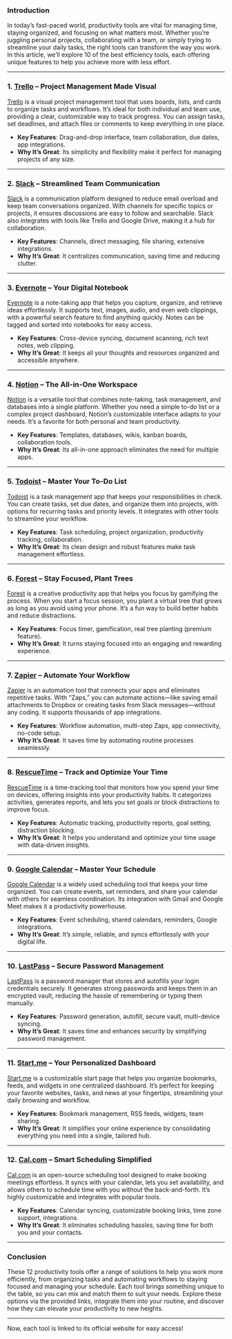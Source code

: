 ### Introduction
In today’s fast-paced world, productivity tools are vital for managing time, staying organized, and focusing on what matters most. Whether you’re juggling personal projects, collaborating with a team, or simply trying to streamline your daily tasks, the right tools can transform the way you work. In this article, we’ll explore 10 of the best efficiency tools, each offering unique features to help you achieve more with less effort.

---

### 1. [Trello](https://trello.com) – Project Management Made Visual
[Trello](https://trello.com) is a visual project management tool that uses boards, lists, and cards to organize tasks and workflows. It’s ideal for both individual and team use, providing a clear, customizable way to track progress. You can assign tasks, set deadlines, and attach files or comments to keep everything in one place.  
- **Key Features**: Drag-and-drop interface, team collaboration, due dates, app integrations.  
- **Why It’s Great**: Its simplicity and flexibility make it perfect for managing projects of any size.

---

### 2. [Slack](https://slack.com) – Streamlined Team Communication
[Slack](https://slack.com) is a communication platform designed to reduce email overload and keep team conversations organized. With channels for specific topics or projects, it ensures discussions are easy to follow and searchable. Slack also integrates with tools like Trello and Google Drive, making it a hub for collaboration.  
- **Key Features**: Channels, direct messaging, file sharing, extensive integrations.  
- **Why It’s Great**: It centralizes communication, saving time and reducing clutter.

---

### 3. [Evernote](https://evernote.com) – Your Digital Notebook
[Evernote](https://evernote.com) is a note-taking app that helps you capture, organize, and retrieve ideas effortlessly. It supports text, images, audio, and even web clippings, with a powerful search feature to find anything quickly. Notes can be tagged and sorted into notebooks for easy access.  
- **Key Features**: Cross-device syncing, document scanning, rich text notes, web clipping.  
- **Why It’s Great**: It keeps all your thoughts and resources organized and accessible anywhere.

---

### 4. [Notion](https://www.notion.so) – The All-in-One Workspace
[Notion](https://www.notion.so) is a versatile tool that combines note-taking, task management, and databases into a single platform. Whether you need a simple to-do list or a complex project dashboard, Notion’s customizable interface adapts to your needs. It’s a favorite for both personal and team productivity.  
- **Key Features**: Templates, databases, wikis, kanban boards, collaboration tools.  
- **Why It’s Great**: Its all-in-one approach eliminates the need for multiple apps.

---

### 5. [Todoist](https://todoist.com) – Master Your To-Do List
[Todoist](https://todoist.com) is a task management app that keeps your responsibilities in check. You can create tasks, set due dates, and organize them into projects, with options for recurring tasks and priority levels. It integrates with other tools to streamline your workflow.  
- **Key Features**: Task scheduling, project organization, productivity tracking, collaboration.  
- **Why It’s Great**: Its clean design and robust features make task management effortless.

---

### 6. [Forest](https://www.forestapp.cc) – Stay Focused, Plant Trees
[Forest](https://www.forestapp.cc) is a creative productivity app that helps you focus by gamifying the process. When you start a focus session, you plant a virtual tree that grows as long as you avoid using your phone. It’s a fun way to build better habits and reduce distractions.  
- **Key Features**: Focus timer, gamification, real tree planting (premium feature).  
- **Why It’s Great**: It turns staying focused into an engaging and rewarding experience.

---

### 7. [Zapier](https://zapier.com) – Automate Your Workflow
[Zapier](https://zapier.com) is an automation tool that connects your apps and eliminates repetitive tasks. With “Zaps,” you can automate actions—like saving email attachments to Dropbox or creating tasks from Slack messages—without any coding. It supports thousands of app integrations.  
- **Key Features**: Workflow automation, multi-step Zaps, app connectivity, no-code setup.  
- **Why It’s Great**: It saves time by automating routine processes seamlessly.

---

### 8. [RescueTime](https://www.rescuetime.com) – Track and Optimize Your Time
[RescueTime](https://www.rescuetime.com) is a time-tracking tool that monitors how you spend your time on devices, offering insights into your productivity habits. It categorizes activities, generates reports, and lets you set goals or block distractions to improve focus.  
- **Key Features**: Automatic tracking, productivity reports, goal setting, distraction blocking.  
- **Why It’s Great**: It helps you understand and optimize your time usage with data-driven insights.

---

### 9. [Google Calendar](https://calendar.google.com) – Master Your Schedule
[Google Calendar](https://calendar.google.com) is a widely used scheduling tool that keeps your time organized. You can create events, set reminders, and share your calendar with others for seamless coordination. Its integration with Gmail and Google Meet makes it a productivity powerhouse.  
- **Key Features**: Event scheduling, shared calendars, reminders, Google integrations.  
- **Why It’s Great**: It’s simple, reliable, and syncs effortlessly with your digital life.

---

### 10. [LastPass](https://www.lastpass.com) – Secure Password Management
[LastPass](https://www.lastpass.com) is a password manager that stores and autofills your login credentials securely. It generates strong passwords and keeps them in an encrypted vault, reducing the hassle of remembering or typing them manually.  
- **Key Features**: Password generation, autofill, secure vault, multi-device syncing.  
- **Why It’s Great**: It saves time and enhances security by simplifying password management.

---

### 11. [Start.me](https://start.me) – Your Personalized Dashboard
[Start.me](https://start.me/p/5krNGq/ai-tools-and-resources) is a customizable start page that helps you organize bookmarks, feeds, and widgets in one centralized dashboard. It’s perfect for keeping your favorite websites, tasks, and news at your fingertips, streamlining your daily browsing and workflow.  
- **Key Features**: Bookmark management, RSS feeds, widgets, team sharing.  
- **Why It’s Great**: It simplifies your online experience by consolidating everything you need into a single, tailored hub.

---

### 12. [Cal.com](https://cal.com) – Smart Scheduling Simplified
[Cal.com](https://cal.com/jone-sterling-zou84t) is an open-source scheduling tool designed to make booking meetings effortless. It syncs with your calendar, lets you set availability, and allows others to schedule time with you without the back-and-forth. It’s highly customizable and integrates with popular tools.  
- **Key Features**: Calendar syncing, customizable booking links, time zone support, integrations.  
- **Why It’s Great**: It eliminates scheduling hassles, saving time for both you and your contacts.

--- 

### Conclusion
These 12 productivity tools offer a range of solutions to help you work more efficiently, from organizing tasks and automating workflows to staying focused and managing your schedule. Each tool brings something unique to the table, so you can mix and match them to suit your needs. Explore these options via the provided links, integrate them into your routine, and discover how they can elevate your productivity to new heights.

---

Now, each tool is linked to its official website for easy access!
